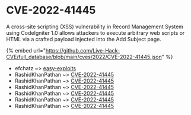 # CVE-2022-41445

A cross-site scripting (XSS) vulnerability in Record Management System using CodeIgniter 1.0 allows attackers to execute arbitrary web scripts or HTML via a crafted payload injected into the Add Subject page.

{% embed url="https://github.com/Live-Hack-CVE/full_database/blob/main/cves/2022/CVE-2022-41445.json" %}


* efchatz ~> [easy-exploits](https://www.alice-snow.ru/2022/database/cve-2022-41445/easy-exploits-efchatz)
* RashidKhanPathan ~> [CVE-2022-41445](https://www.alice-snow.ru/2022/database/cve-2022-41445/cve-2022-41445-rashidkhanpathan)
* RashidKhanPathan ~> [CVE-2022-41445](https://www.alice-snow.ru/2022/database/cve-2022-41445/cve-2022-41445-rashidkhanpathan)
* RashidKhanPathan ~> [CVE-2022-41445](https://www.alice-snow.ru/2022/database/cve-2022-41445/cve-2022-41445-rashidkhanpathan)
* RashidKhanPathan ~> [CVE-2022-41445](https://www.alice-snow.ru/2022/database/cve-2022-41445/cve-2022-41445-rashidkhanpathan)
* RashidKhanPathan ~> [CVE-2022-41445](https://www.alice-snow.ru/2022/database/cve-2022-41445/cve-2022-41445-rashidkhanpathan)
* RashidKhanPathan ~> [CVE-2022-41445](https://www.alice-snow.ru/2022/database/cve-2022-41445/cve-2022-41445-rashidkhanpathan)